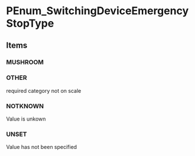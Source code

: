 # PEnum_SwitchingDeviceEmergencyStopType

## Items

### MUSHROOM


### OTHER
required category not on scale

### NOTKNOWN
Value is unkown

### UNSET
Value has not been specified
